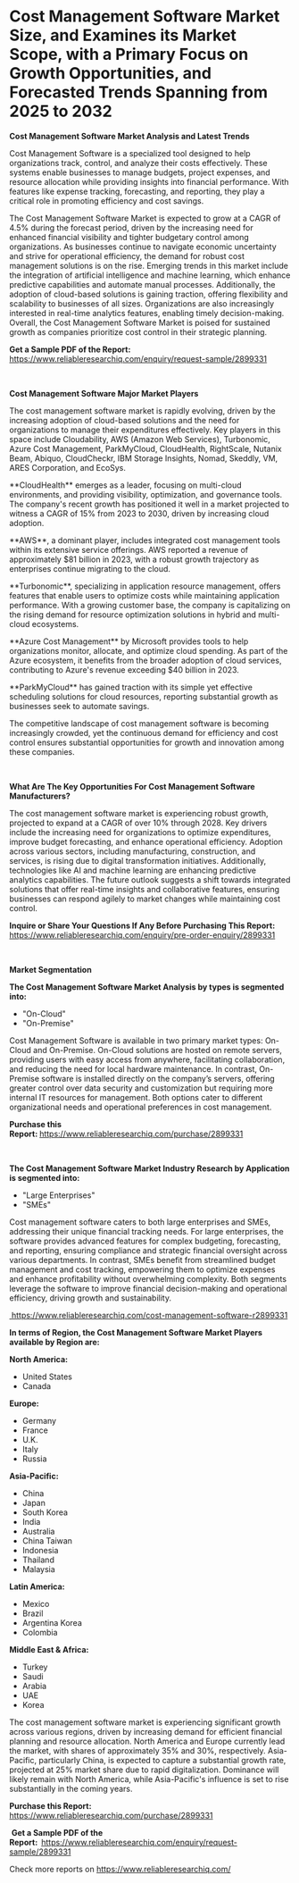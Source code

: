 <p><h1>Cost Management Software Market Size, and Examines its Market Scope, with a Primary Focus on Growth Opportunities, and Forecasted Trends Spanning from 2025 to 2032</h1></p><p><strong>Cost Management Software Market Analysis and Latest Trends</strong></p>
<p><p>Cost Management Software is a specialized tool designed to help organizations track, control, and analyze their costs effectively. These systems enable businesses to manage budgets, project expenses, and resource allocation while providing insights into financial performance. With features like expense tracking, forecasting, and reporting, they play a critical role in promoting efficiency and cost savings.</p><p>The Cost Management Software Market is expected to grow at a CAGR of 4.5% during the forecast period, driven by the increasing need for enhanced financial visibility and tighter budgetary control among organizations. As businesses continue to navigate economic uncertainty and strive for operational efficiency, the demand for robust cost management solutions is on the rise. Emerging trends in this market include the integration of artificial intelligence and machine learning, which enhance predictive capabilities and automate manual processes. Additionally, the adoption of cloud-based solutions is gaining traction, offering flexibility and scalability to businesses of all sizes. Organizations are also increasingly interested in real-time analytics features, enabling timely decision-making. Overall, the Cost Management Software Market is poised for sustained growth as companies prioritize cost control in their strategic planning.</p></p>
<p><strong>Get a Sample PDF of the Report:&nbsp;</strong> <a href="https://www.reliableresearchiq.com/enquiry/request-sample/2899331?utm_campaign=2321&utm_medium=2&utm_source=Github&utm_content=ia&utm_term=15032025&utm_id=cost-management-software">https://www.reliableresearchiq.com/enquiry/request-sample/2899331</a></p>
<p>&nbsp;</p>
<p><strong>Cost Management Software Major Market Players</strong></p>
<p><p>The cost management software market is rapidly evolving, driven by the increasing adoption of cloud-based solutions and the need for organizations to manage their expenditures effectively. Key players in this space include Cloudability, AWS (Amazon Web Services), Turbonomic, Azure Cost Management, ParkMyCloud, CloudHealth, RightScale, Nutanix Beam, Abiquo, CloudCheckr, IBM Storage Insights, Nomad, Skeddly, VM, ARES Corporation, and EcoSys.</p><p>**CloudHealth** emerges as a leader, focusing on multi-cloud environments, and providing visibility, optimization, and governance tools. The company's recent growth has positioned it well in a market projected to witness a CAGR of 15% from 2023 to 2030, driven by increasing cloud adoption.</p><p>**AWS**, a dominant player, includes integrated cost management tools within its extensive service offerings. AWS reported a revenue of approximately $81 billion in 2023, with a robust growth trajectory as enterprises continue migrating to the cloud.</p><p>**Turbonomic**, specializing in application resource management, offers features that enable users to optimize costs while maintaining application performance. With a growing customer base, the company is capitalizing on the rising demand for resource optimization solutions in hybrid and multi-cloud ecosystems.</p><p>**Azure Cost Management** by Microsoft provides tools to help organizations monitor, allocate, and optimize cloud spending. As part of the Azure ecosystem, it benefits from the broader adoption of cloud services, contributing to Azure's revenue exceeding $40 billion in 2023.</p><p>**ParkMyCloud** has gained traction with its simple yet effective scheduling solutions for cloud resources, reporting substantial growth as businesses seek to automate savings.</p><p>The competitive landscape of cost management software is becoming increasingly crowded, yet the continuous demand for efficiency and cost control ensures substantial opportunities for growth and innovation among these companies.</p></p>
<p>&nbsp;</p>
<p><strong>What Are The Key Opportunities For Cost Management Software Manufacturers?</strong></p>
<p><p>The cost management software market is experiencing robust growth, projected to expand at a CAGR of over 10% through 2028. Key drivers include the increasing need for organizations to optimize expenditures, improve budget forecasting, and enhance operational efficiency. Adoption across various sectors, including manufacturing, construction, and services, is rising due to digital transformation initiatives. Additionally, technologies like AI and machine learning are enhancing predictive analytics capabilities. The future outlook suggests a shift towards integrated solutions that offer real-time insights and collaborative features, ensuring businesses can respond agilely to market changes while maintaining cost control.</p></p>
<p><strong>Inquire or Share Your Questions If Any Before Purchasing This Report:</strong> <a href="https://www.reliableresearchiq.com/enquiry/pre-order-enquiry/2899331?utm_campaign=2321&utm_medium=2&utm_source=Github&utm_content=ia&utm_term=15032025&utm_id=cost-management-software">https://www.reliableresearchiq.com/enquiry/pre-order-enquiry/2899331</a></p>
<p>&nbsp;</p>
<p><strong>Market Segmentation</strong></p>
<p><strong>The Cost Management Software Market Analysis by types is segmented into:</strong></p>
<p><ul><li>"On-Cloud"</li><li>"On-Premise"</li></ul></p>
<p><p>Cost Management Software is available in two primary market types: On-Cloud and On-Premise. On-Cloud solutions are hosted on remote servers, providing users with easy access from anywhere, facilitating collaboration, and reducing the need for local hardware maintenance. In contrast, On-Premise software is installed directly on the company’s servers, offering greater control over data security and customization but requiring more internal IT resources for management. Both options cater to different organizational needs and operational preferences in cost management.</p></p>
<p><strong>Purchase this Report:&nbsp;</strong><a href="https://www.reliableresearchiq.com/purchase/2899331?utm_campaign=2321&utm_medium=2&utm_source=Github&utm_content=ia&utm_term=15032025&utm_id=cost-management-software">https://www.reliableresearchiq.com/purchase/2899331</a></p>
<p>&nbsp;</p>
<p><strong>The Cost Management Software Market Industry Research by Application is segmented into:</strong></p>
<p><ul><li>"Large Enterprises"</li><li>"SMEs"</li></ul></p>
<p><p>Cost management software caters to both large enterprises and SMEs, addressing their unique financial tracking needs. For large enterprises, the software provides advanced features for complex budgeting, forecasting, and reporting, ensuring compliance and strategic financial oversight across various departments. In contrast, SMEs benefit from streamlined budget management and cost tracking, empowering them to optimize expenses and enhance profitability without overwhelming complexity. Both segments leverage the software to improve financial decision-making and operational efficiency, driving growth and sustainability.</p></p>
<p><a href="https://www.reliableresearchiq.com/cost-management-software-r2899331?utm_campaign=2321&utm_medium=2&utm_source=Github&utm_content=ia&utm_term=15032025&utm_id=cost-management-software">&nbsp;https://www.reliableresearchiq.com/cost-management-software-r2899331</a></p>
<p><strong>In terms of Region, the Cost Management Software Market Players available by Region are:</strong></p>
<p>
    <p> <strong> North America: </strong>
        <ul>
            <li>United States</li>
            <li>Canada</li>
        </ul>
        </p> 
    <p> <strong> Europe: </strong>
        <ul>
            <li>Germany</li>
            <li>France</li>
            <li>U.K.</li>
            <li>Italy</li>
            <li>Russia</li>
        </ul>
        </p> 
    <p> <strong> Asia-Pacific: </strong>
        <ul>
            <li>China</li>
            <li>Japan</li>
            <li>South Korea</li>
            <li>India</li>
            <li>Australia</li>
            <li>China Taiwan</li>
            <li>Indonesia</li>
            <li>Thailand</li>
            <li>Malaysia</li>
        </ul>
        </p> 
    <p> <strong> Latin America: </strong>
        <ul>
            <li>Mexico</li>
            <li>Brazil</li>
            <li>Argentina Korea</li>
            <li>Colombia</li>
        </ul>
        </p> 
    <p> <strong> Middle East & Africa: </strong>
        <ul>
            <li>Turkey</li>
            <li>Saudi</li>
            <li>Arabia</li>
            <li>UAE</li>
            <li>Korea</li>
        </ul>
    </p>
    </p>
<p><p>The cost management software market is experiencing significant growth across various regions, driven by increasing demand for efficient financial planning and resource allocation. North America and Europe currently lead the market, with shares of approximately 35% and 30%, respectively. Asia-Pacific, particularly China, is expected to capture a substantial growth rate, projected at 25% market share due to rapid digitalization. Dominance will likely remain with North America, while Asia-Pacific's influence is set to rise substantially in the coming years.</p></p>
<p><strong>Purchase this Report: </strong><a href="https://www.reliableresearchiq.com/purchase/2899331?utm_campaign=2321&utm_medium=2&utm_source=Github&utm_content=ia&utm_term=15032025&utm_id=cost-management-software">https://www.reliableresearchiq.com/purchase/2899331</a></p>
<p>&nbsp;<strong>Get a Sample PDF of the Report:&nbsp;&nbsp;</strong><a href="https://www.reliableresearchiq.com/enquiry/request-sample/2899331?utm_campaign=2321&utm_medium=2&utm_source=Github&utm_content=ia&utm_term=15032025&utm_id=cost-management-software">https://www.reliableresearchiq.com/enquiry/request-sample/2899331</a></p>
<p><strong></strong></p>
<p>Check more reports on <a href="https://www.reliableresearchiq.com/?utm_campaign=2321&utm_medium=2&utm_source=Github&utm_content=ia&utm_term=15032025&utm_id=cost-management-software">https://www.reliableresearchiq.com/</a></p>